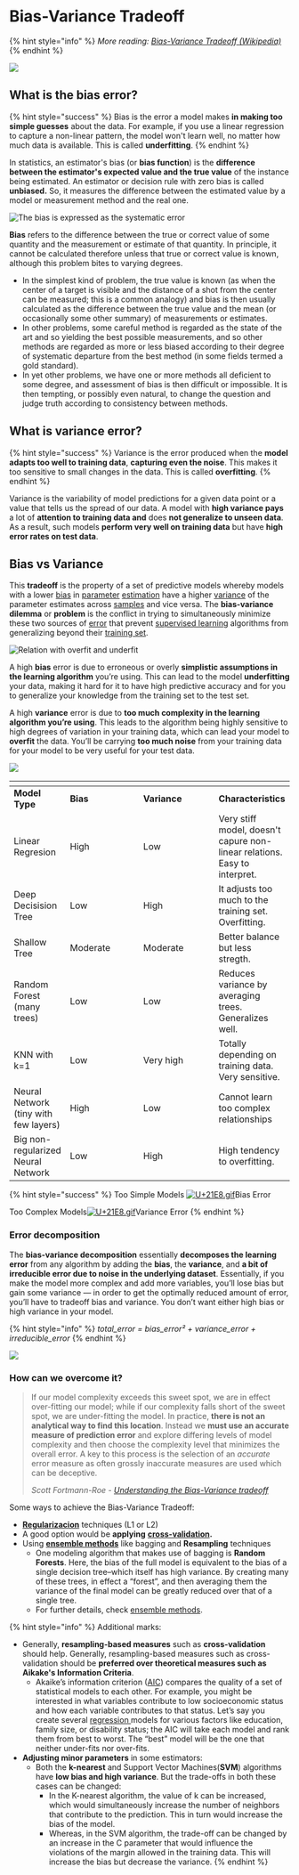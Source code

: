 # Bias-Variance Tradeoff

{% hint style="info" %}
_More reading:_ [_Bias-Variance Tradeoff (Wikipedia)_](https://en.wikipedia.org/wiki/Bias-variance_tradeoff)
{% endhint %}

![](<../../.gitbook/assets/image (64).png>)

## What is the bias error?

{% hint style="success" %}
Bias is the error a model makes **in making too simple guesses** about the data. For example, if you use a linear regression to capture a non-linear pattern, the model won't learn well, no matter how much data is available. This is called **underfitting**.
{% endhint %}

In statistics, an estimator's bias (or **bias function**) is the **difference between the estimator's expected value and the true value** of the instance being estimated. An estimator or decision rule with zero bias is called **unbiased.** So, it measures the difference between the estimated value by a model or measurement method and the real one.

![The bias is expressed as the systematic error](../../.gitbook/assets/illustration-of-precision-error-and-bias-error-reprinted-with-minor-changes-from-asme.png)

**Bias** refers to the difference between the true or correct value of some quantity and the measurement or estimate of that quantity. In principle, it cannot be calculated therefore unless that true or correct value is known, although this problem bites to varying degrees.

* In the simplest kind of problem, the true value is known (as when the center of a target is visible and the distance of a shot from the center can be measured; this is a common analogy) and bias is then usually calculated as the difference between the true value and the mean (or occasionally some other summary) of measurements or estimates.
* In other problems, some careful method is regarded as the state of the art and so yielding the best possible measurements, and so other methods are regarded as more or less biased according to their degree of systematic departure from the best method (in some fields termed a gold standard).
* In yet other problems, we have one or more methods all deficient to some degree, and assessment of bias is then difficult or impossible. It is then tempting, or possibly even natural, to change the question and judge truth according to consistency between methods.

## What is variance error?

{% hint style="success" %}
Variance is the error produced when the **model adapts too well to training data**, **capturing even the noise**. This makes it too sensitive to small changes in the data. This is called **overfitting**.
{% endhint %}

Variance is the variability of model predictions for a given data point or a value that tells us the spread of our data. A model with **high variance pays** a lot of **attention to training data and** does **not generalize to unseen data**. As a result, such models **perform very well on training data** but have **high error rates on test data**.

## Bias vs Variance

This **tradeoff** is the property of a set of predictive models whereby models with a lower [bias](https://en.wikipedia.org/wiki/Bias_of_an_estimator) in [parameter](https://en.wikipedia.org/wiki/Statistical_parameter) [estimation](https://en.wikipedia.org/wiki/Estimation_theory) have a higher [variance](https://en.wikipedia.org/wiki/Variance) of the parameter estimates across [samples](https://en.wikipedia.org/wiki/Sample_\(statistics\)) and vice versa. The **bias-variance dilemma** or **problem** is the conflict in trying to simultaneously minimize these two sources of [error](https://en.wikipedia.org/wiki/Errors_and_residuals_in_statistics) that prevent [supervised learning](https://en.wikipedia.org/wiki/Supervised_learning) algorithms from generalizing beyond their [training set](https://en.wikipedia.org/wiki/Training_set).

![Relation with overfit and underfit](../../.gitbook/assets/bias_var.png)

A high **bias** error is due to erroneous or overly **simplistic assumptions in the learning algorithm** you’re using. This can lead to the model **underfitting** your data, making it hard for it to have high predictive accuracy and for you to generalize your knowledge from the training set to the test set.

A high **variance** error is due to **too much complexity in the learning algorithm you’re using**. This leads to the algorithm being highly sensitive to high degrees of variation in your training data, which can lead your model to **overfit** the data. You’ll be carrying **too much noise** from your training data for your model to be very useful for your test data.

![](<../../.gitbook/assets/image (16).png>)

<table data-header-hidden><thead><tr><th></th><th width="118.18359375"></th><th width="121.85546875"></th><th></th></tr></thead><tbody><tr><td><strong>Model Type</strong></td><td><strong>Bias</strong></td><td><strong>Variance</strong></td><td><strong>Characteristics</strong></td></tr><tr><td>Linear Regresion</td><td>High</td><td>Low</td><td>Very stiff model, doesn't capure non-linear relations. Easy to interpret.</td></tr><tr><td>Deep Decisision Tree</td><td>Low</td><td>High</td><td>It adjusts too much to the training set. Overfitting.</td></tr><tr><td>Shallow Tree</td><td>Moderate</td><td>Moderate</td><td>Better balance but less stregth.</td></tr><tr><td>Random Forest (many trees)</td><td>Low</td><td>Low</td><td>Reduces variance by averaging trees. Generalizes well.</td></tr><tr><td>KNN with k=1</td><td>Low</td><td>Very high</td><td>Totally depending on training data. Very sensitive.</td></tr><tr><td>Neural Network (tiny with few layers)</td><td>High</td><td>Low</td><td>Cannot learn too complex relationships</td></tr><tr><td>Big non-regularized Neural Network</td><td>Low</td><td>High</td><td>High tendency to overfitting.</td></tr></tbody></table>

{% hint style="success" %}
Too Simple Models [![U+21E8.gif](https://upload.wikimedia.org/wikipedia/commons/6/61/U%2B21E8.gif)](https://en.wikipedia.org/wiki/File:U%2B21E8.gif)Bias Error

Too Complex Models[![U+21E8.gif](https://upload.wikimedia.org/wikipedia/commons/6/61/U%2B21E8.gif)](https://en.wikipedia.org/wiki/File:U%2B21E8.gif)Variance Error
{% endhint %}

### Error decomposition

The **bias-variance decomposition** essentially **decomposes the learning error** from any algorithm by adding the **bias**, the **variance**, and **a bit of irreducible error due to noise in the underlying dataset**. Essentially, if you make the model more complex and add more variables, you’ll lose bias but gain some variance — in order to get the optimally reduced amount of error, you’ll have to tradeoff bias and variance. You don’t want either high bias or high variance in your model.

{% hint style="info" %}
_total\_error = bias\_error² + variance\_error + irreducible\_error_
{% endhint %}

![](<../../.gitbook/assets/image (102).png>)

### How can we overcome it?

> If our model complexity exceeds this sweet spot, we are in effect over-fitting our model; while if our complexity falls short of the sweet spot, we are under-fitting the model. In practice, **there is not an analytical way to find this location**. Instead we **must use an accurate measure of prediction error** and explore differing levels of model complexity and then choose the complexity level that minimizes the overall error. A key to this process is the selection of an _accurate_ error measure as often grossly inaccurate measures are used which can be deceptive.
>
> _Scott Fortmann-Roe -_ [_Understanding the Bias-Variance tradeoff_](http://scott.fortmann-roe.com/docs/BiasVariance.html)

Some ways to achieve the Bias-Variance Tradeoff:

* [**Regularizacion**](../ml-techniques/regularization.md) techniques (L1 or L2)
* A good option would be **applying** [**cross-validation**](../ml-techniques/cross-validation.md)**.**
* Using [**ensemble methods**](../ml-techniques/ensemble-methods.md) like bagging and **Resampling** techniques
  * One modeling algorithm that makes use of bagging is **Random Forests**. Here, the bias of the full model is equivalent to the bias of a single decision tree–which itself has high variance. By creating many of these trees, in effect a “forest”, and then averaging them the variance of the final model can be greatly reduced over that of a single tree.
  * For further details, check [ensemble methods](../ml-techniques/ensemble-methods.md).

{% hint style="info" %}
Additional marks:

* Generally, **resampling-based measures** such as **cross-validation** should help. Generally, resampling-based measures such as cross-validation should be **preferred over theoretical measures such as Aikake's Information Criteria**.
  * Akaike’s information criterion ([AIC](https://www.statisticshowto.com/akaikes-information-criterion/)) compares the quality of a set of statistical models to each other. For example, you might be interested in what variables contribute to low socioeconomic status and how each variable contributes to that status. Let’s say you create several [regression ](https://www.statisticshowto.com/probability-and-statistics/regression-analysis/)models for various factors like education, family size, or disability status; the AIC will take each model and rank them from best to worst. The “best” model will be the one that neither under-fits nor over-fits.
* **Adjusting minor parameters** in some estimators:
  * Both the **k-nearest** and Support Vector Machines(**SVM**) algorithms have **low bias and high variance**. But the trade-offs in both these cases can be changed:
    * In the K-nearest algorithm, the value of k can be increased, which would simultaneously increase the number of neighbors that contribute to the prediction. This in turn would increase the bias of the model.&#x20;
    * Whereas, in the SVM algorithm, the trade-off can be changed by an increase in the C parameter that would influence the violations of the margin allowed in the training data. This will increase the bias but decrease the variance.
{% endhint %}
